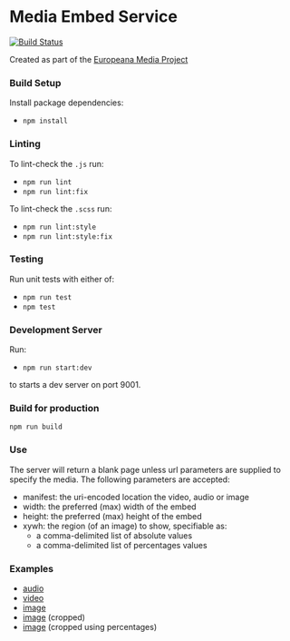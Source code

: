 # Media Embed Service

[![Build Status](https://travis-ci.com/europeana/media-embed-service.svg?branch=master)](https://travis-ci.com/europeana/media-embed-service)

Created as part of the [Europeana Media Project](https://pro.europeana.eu/project/europeana-media)

### Build Setup

Install package dependencies:
* `npm install`

### Linting
To lint-check the `.js` run:
* `npm run lint`
* `npm run lint:fix`

To lint-check the `.scss` run:

* `npm run lint:style`
* `npm run lint:style:fix`

### Testing

Run unit tests with either of:
* `npm run test`
* `npm test`

### Development Server

Run:
* `npm run start:dev`

to starts a dev server on port 9001.

### Build for production

`npm run build`

### Use

The server will return a blank page unless url parameters are supplied to specify the media.  The following parameters are accepted:

* manifest: the uri-encoded location the video, audio or image
* width: the preferred (max) width of the embed
* height: the preferred (max) height of the embed
* xywh: the region (of an image) to show, specifiable as:
  * a comma-delimited list of absolute values
  * a comma-delimited list of percentages values

### Examples

* [audio](http://europeana-media-video-embed.eanadev.org/?width=960&height=320&manifest=https%3A%2F%2Fiiif.europeana.eu%2Fpresentation%2F2059213%2Fdata_sounds_8961%2Fmanifest%3Fformat%3D3%26wskey%3Dapi2demo)
* [video](http://europeana-media-video-embed.eanadev.org/?width=960&height=620&manifest=https%3A%2F%2Fiiif-api-test.eanadev.org%2Fpresentation%2F2051926%2Fdata_euscreenXL_EUS_3C083B8925D2E14C954507769E47992A%2Fmanifest%3Fformat%3D3%26wskey%3Dapi2demo)
* [image](http://europeana-media-video-embed.eanadev.org/?width=800&height=300&manifest=https%3A%2F%2Fiiif.europeana.eu%2Fpresentation%2F2021672%2Fresource_document_mauritshuis_670%2Fmanifest%3Fformat%3D3%26wskey%3Dapi2demo)
* [image](http://europeana-media-video-embed.eanadev.org/?xywh=2534,0,2534,3000&width=800&height=300&manifest=https%3A%2F%2Fiiif.europeana.eu%2Fpresentation%2F2021672%2Fresource_document_mauritshuis_670%2Fmanifest%3Fformat%3D3%26wskey%3Dapi2demo) (cropped)
* [image](http://europeana-media-video-embed.eanadev.org/?xywh=percent:0,0,50,50&width=800&height=300&manifest=https%3A%2F%2Fiiif.europeana.eu%2Fpresentation%2F2021672%2Fresource_document_mauritshuis_670%2Fmanifest%3Fformat%3D3%26wskey%3Dapi2demo) (cropped using percentages)
